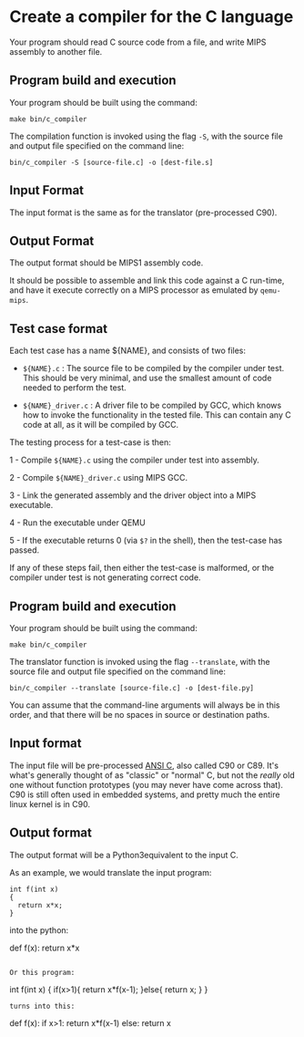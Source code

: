 Create a compiler for the C language
====================================

Your program should read C source code from a file, and write
MIPS assembly to another file.

Program build and execution
---------------------------

Your program should be built using the command:

    make bin/c_compiler

The compilation function is invoked using the flag `-S`, with
the source file and output file specified on the command line:

    bin/c_compiler -S [source-file.c] -o [dest-file.s]
    
Input Format
------------

The input format is the same as for the translator (pre-processed C90).

Output Format
-------------

The output format should be MIPS1 assembly code.

It should be possible to assemble and link this code
against a C run-time, and have it execute correctly
on a MIPS processor as emulated by `qemu-mips`.


Test case format
----------------

Each test case has a name ${NAME}, and consists of two files:

- `${NAME}.c` : The source file to be compiled by the compiler under test.
  This should be very minimal, and use the smallest amount of code needed
  to perform the test.

- `${NAME}_driver.c` : A driver file to be compiled by GCC, which knows how
  to invoke the functionality in the tested file. This can contain any
  C code at all, as it will be compiled by GCC.

The testing process for a test-case is then:

1 - Compile `${NAME}.c` using the compiler under test into assembly.

2 - Compile `${NAME}_driver.c` using MIPS GCC.

3 - Link the generated assembly and the driver object into a MIPS executable.

4 - Run the executable under QEMU

5 - If the executable returns 0 (via `$?` in the shell), then the test-case has passed.

If any of these steps fail, then either the test-case is malformed,
or the compiler under test is not generating correct code.



Program build and execution
---------------------------

Your program should be built using the command:

    make bin/c_compiler

The translator function is invoked using the flag `--translate`, with
the source file and output file specified on the command line:

    bin/c_compiler --translate [source-file.c] -o [dest-file.py]
    
You can assume that the command-line arguments will always be in this
order, and that there will be no spaces in source or destination paths.

Input format
------------

The input file will be pre-processed [ANSI C](https://en.wikipedia.org/wiki/ANSI_C),
also called C90 or C89. It's what's generally thought of as "classic" or "normal" C,
but not the _really_ old one without function prototypes (you may never have come
across that). C90 is still often used in embedded systems, and pretty much the
entire linux kernel is in C90.


Output format
-------------

The output format will be a Python3equivalent to the input C.

As an example, we would translate the input program:

```
int f(int x)
{
  return x*x;
}
```
into the python:

def f(x):
    return x*x
```

Or this program:
```
int f(int x)
{
  if(x>1){
    return x*f(x-1);
  }else{
    return x;
  }
}
```
turns into this:
```
def f(x):
   if x>1:
       return x*f(x-1)
   else:
       return x
```



